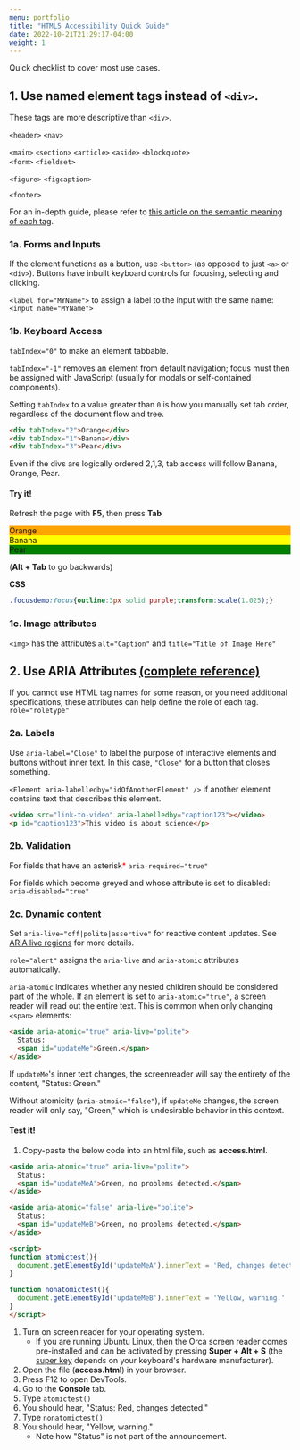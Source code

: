 ```yaml
---
menu: portfolio
title: "HTML5 Accessibility Quick Guide"
date: 2022-10-21T21:29:17-04:00
weight: 1
---
```


Quick checklist to cover most use cases.

## 1. Use named element tags instead of `<div>`.

These tags are more descriptive than `<div>`.

`<header>`
`<nav>`

`<main>`
`<section>`
`<article>`
`<aside>`
`<blockquote>`  
`<form>` `<fieldset>`  


`<figure>` `<figcaption>`

`<footer>`

For an in-depth guide, please refer to [this article on the semantic meaning of each tag](https://developer.mozilla.org/en-US/docs/Web/HTML/Element).

### 1a. Forms and Inputs

If the element functions as a button, use `<button>` (as opposed to just `<a>` or `<div>`). Buttons have inbuilt keyboard controls for focusing, selecting and clicking.

`<label for="MYName">` to assign a label to the input with the same name: `<input name="MYName">`

### 1b. Keyboard Access

`tabIndex="0"` to make an element tabbable.

`tabIndex="-1"` removes an element from default navigation; focus must then be assigned with JavaScript (usually for modals or self-contained components).

Setting `tabIndex` to a value greater than `0` is how you manually set tab order, regardless of the document flow and tree.

```html
<div tabIndex="2">Orange</div>
<div tabIndex="1">Banana</div>
<div tabIndex="3">Pear</div>
```

Even if the divs are logically ordered 2,1,3, tab access will follow Banana, Orange, Pear.

#### Try it!

Refresh the page with **F5**, then press **Tab**

<style>.focusdemo:focus{outline:3px solid purple;transform:scale(1.025);}</style>

<div tabIndex="2" class="focusdemo" style="background-color:orange">Orange</div>
<div tabIndex="1" class="focusdemo" style="background-color:yellow">Banana</div>
<div tabIndex="3" class="focusdemo" style="background-color:green">Pear</div>

(**Alt + Tab** to go backwards)

**CSS**

```css
.focusdemo:focus{outline:3px solid purple;transform:scale(1.025);}
```

### 1c. Image attributes

`<img>` has the attributes `alt="Caption"` and `title="Title of Image Here"`

## 2. Use ARIA Attributes [(complete reference)](https://www.w3.org/TR/wai-aria-1.1/)

If you cannot use HTML tag names for some reason, or you need additional specifications, these attributes can help define the role of each tag.
`role="roletype"`

### 2a. Labels

Use `aria-label="Close"` to label the purpose of interactive elements and buttons without inner text. In this case, `"Close"` for a button that closes something.

`<Element aria-labelledby="idOfAnotherElement" />` if another element contains text that describes this element.

```html
<video src="link-to-video" aria-labelledby="caption123"></video>
<p id="caption123">This video is about science</p>
```

### 2b. Validation

For fields that have an asterisk<span style="color:red;">*</span>  `aria-required="true"`

For fields which become greyed and whose attribute is set to disabled: `aria-disabled="true"`

### 2c. Dynamic content

Set `aria-live="off|polite|assertive"` for reactive content updates. See [ARIA live regions](https://developer.mozilla.org/en-US/docs/Web/Accessibility/ARIA/ARIA_Live_Regions) for more details.

`role="alert"` assigns the `aria-live` and `aria-atomic` attributes automatically.

`aria-atomic` indicates whether any nested children should be considered part of the whole. If an element is set to `aria-atomic="true"`, a screen reader will read out the entire text. This is common when only changing `<span>` elements:

```html
<aside aria-atomic="true" aria-live="polite">
  Status:
  <span id="updateMe">Green.</span>
</aside>
```

If `updateMe`'s inner text changes, the screenreader will say the entirety of the content, "Status: Green."

Without atomicity (`aria-atmoic="false"`), if `updateMe` changes, the screen reader will only say, "Green," which is undesirable behavior in this context.


#### Test it!

1. Copy-paste the below code into an html file, such as **access.html**.

```html
<aside aria-atomic="true" aria-live="polite">
  Status:
  <span id="updateMeA">Green, no problems detected.</span>
</aside>

<aside aria-atomic="false" aria-live="polite">
  Status:
  <span id="updateMeB">Green, no problems detected.</span>
</aside>

<script>
function atomictest(){
  document.getElementById('updateMeA').innerText = 'Red, changes detected.'
}

function nonatomictest(){
  document.getElementById('updateMeB').innerText = 'Yellow, warning.'
}
</script>
```


1. Turn on screen reader for your operating system.
   - If you are running Ubuntu Linux, then the Orca screen reader comes pre-installed and can be activated by pressing **Super + Alt + S** (the [super key](https://help.ubuntu.com/stable/ubuntu-help/keyboard-key-super.html.en) depends on your keyboard's hardware manufacturer).
2. Open the file (**access.html**) in your browser.
3. Press F12 to open DevTools.
4. Go to the **Console** tab.
5. Type `atomictest()`
6. You should hear, "Status: Red, changes detected."
7. Type `nonatomictest()`
8. You should hear, "Yellow, warning."
   - Note how "Status" is not part of the announcement.


<script>
  document.addEventListener('keyup', function() {console.log(document.activeElement)})
</script>
